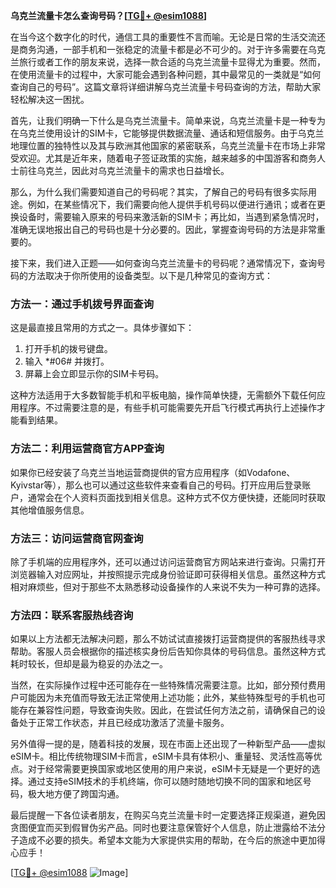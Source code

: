 **乌克兰流量卡怎么查询号码？[[TG💪+ @esim1088](https://t.me/s/esim1088)]**

在当今这个数字化的时代，通信工具的重要性不言而喻。无论是日常的生活交流还是商务沟通，一部手机和一张稳定的流量卡都是必不可少的。对于许多需要在乌克兰旅行或者工作的朋友来说，选择一款合适的乌克兰流量卡显得尤为重要。然而，在使用流量卡的过程中，大家可能会遇到各种问题，其中最常见的一类就是“如何查询自己的号码”。这篇文章将详细讲解乌克兰流量卡号码查询的方法，帮助大家轻松解决这一困扰。

首先，让我们明确一下什么是乌克兰流量卡。简单来说，乌克兰流量卡是一种专为在乌克兰使用设计的SIM卡，它能够提供数据流量、通话和短信服务。由于乌克兰地理位置的独特性以及其与欧洲其他国家的紧密联系，乌克兰流量卡在市场上非常受欢迎。尤其是近年来，随着电子签证政策的实施，越来越多的中国游客和商务人士前往乌克兰，因此对乌克兰流量卡的需求也日益增长。

那么，为什么我们需要知道自己的号码呢？其实，了解自己的号码有很多实际用途。例如，在某些情况下，我们需要向他人提供手机号码以便进行通讯；或者在更换设备时，需要输入原来的号码来激活新的SIM卡；再比如，当遇到紧急情况时，准确无误地报出自己的号码也是十分必要的。因此，掌握查询号码的方法是非常重要的。

接下来，我们进入正题——如何查询乌克兰流量卡的号码呢？通常情况下，查询号码的方法取决于你所使用的设备类型。以下是几种常见的查询方式：

### 方法一：通过手机拨号界面查询

这是最直接且常用的方式之一。具体步骤如下：
1. 打开手机的拨号键盘。
2. 输入 *#06# 并拨打。
3. 屏幕上会立即显示你的SIM卡号码。

这种方法适用于大多数智能手机和平板电脑，操作简单快捷，无需额外下载任何应用程序。不过需要注意的是，有些手机可能需要先开启飞行模式再执行上述操作才能看到结果。

### 方法二：利用运营商官方APP查询

如果你已经安装了乌克兰当地运营商提供的官方应用程序（如Vodafone、Kyivstar等），那么也可以通过这些软件来查看自己的号码。打开应用后登录账户，通常会在个人资料页面找到相关信息。这种方式不仅方便快捷，还能同时获取其他增值服务信息。

### 方法三：访问运营商官网查询

除了手机端的应用程序外，还可以通过访问运营商官方网站来进行查询。只需打开浏览器输入对应网址，并按照提示完成身份验证即可获得相关信息。虽然这种方式相对麻烦些，但对于那些不太熟悉移动设备操作的人来说不失为一种可靠的选择。

### 方法四：联系客服热线咨询

如果以上方法都无法解决问题，那么不妨试试直接拨打运营商提供的客服热线寻求帮助。客服人员会根据你的描述核实身份后告知你具体的号码信息。虽然这种方式耗时较长，但却是最为稳妥的办法之一。

当然，在实际操作过程中还可能存在一些特殊情况需要注意。比如，部分预付费用户可能因为未充值而导致无法正常使用上述功能；此外，某些特殊型号的手机也可能存在兼容性问题，导致查询失败。因此，在尝试任何方法之前，请确保自己的设备处于正常工作状态，并且已经成功激活了流量卡服务。

另外值得一提的是，随着科技的发展，现在市面上还出现了一种新型产品——虚拟eSIM卡。相比传统物理SIM卡而言，eSIM卡具有体积小、重量轻、灵活性高等优点。对于经常需要更换国家或地区使用的用户来说，eSIM卡无疑是一个更好的选择。通过支持eSIM技术的手机终端，你可以随时随地切换不同的国家和地区号码，极大地方便了跨国沟通。

最后提醒一下各位读者朋友，在购买乌克兰流量卡时一定要选择正规渠道，避免因贪图便宜而买到假冒伪劣产品。同时也要注意保管好个人信息，防止泄露给不法分子造成不必要的损失。希望本文能为大家提供实用的帮助，在今后的旅途中更加得心应手！

[[TG💪+ @esim1088](https://t.me/s/esim1088) ![Image](https://i.postimg.cc/4NQfJmqS/Snipaste-2025-05-13-00-14-12.png)]